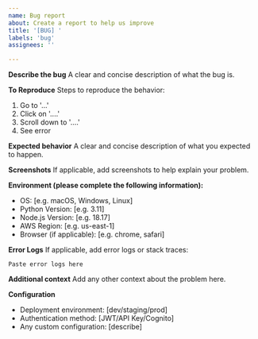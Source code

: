```yaml
---
name: Bug report
about: Create a report to help us improve
title: '[BUG] '
labels: 'bug'
assignees: ''

---
```


**Describe the bug**
A clear and concise description of what the bug is.

**To Reproduce**
Steps to reproduce the behavior:
1. Go to '...'
2. Click on '....'
3. Scroll down to '....'
4. See error

**Expected behavior**
A clear and concise description of what you expected to happen.

**Screenshots**
If applicable, add screenshots to help explain your problem.

**Environment (please complete the following information):**
 - OS: [e.g. macOS, Windows, Linux]
 - Python Version: [e.g. 3.11]
 - Node.js Version: [e.g. 18.17]
 - AWS Region: [e.g. us-east-1]
 - Browser (if applicable): [e.g. chrome, safari]

**Error Logs**
If applicable, add error logs or stack traces:
```
Paste error logs here
```

**Additional context**
Add any other context about the problem here.

**Configuration**
- Deployment environment: [dev/staging/prod]
- Authentication method: [JWT/API Key/Cognito]
- Any custom configuration: [describe]